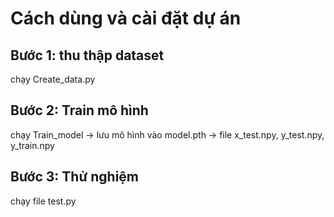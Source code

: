 # Cách dùng và cài đặt dự án

## Bước 1: thu thập dataset
chạy Create_data.py

## Bước 2: Train mô hình 
chạy Train_model 
-> lưu mô hình vào model.pth
-> file x_test.npy, y_test.npy, y_train.npy

## Bước 3: Thử nghiệm
chạy file test.py
